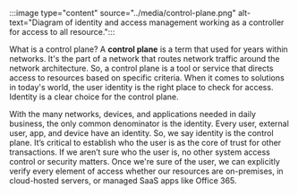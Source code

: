 :::image type="content" source="../media/control-plane.png" alt-text="Diagram of identity and access management working as a controller for access to all resource.":::

What is a control plane?  A **control plane** is a term that used for years within networks. It's the part of a network that routes network traffic around the network architecture. So, a control plane is a tool or service that directs access to resources based on specific criteria. When it comes to solutions in today's world, the user identity is the right place to check for access. Identity is a clear choice for the control plane.

With the many networks, devices, and applications needed in daily business, the only common denominator is the identity. Every user, external user, app, and device have an identity. So, we say identity is the control plane. It’s critical to establish who the user is as the core of trust for other transactions. If we aren’t sure who the user is, no other system access control or security matters. Once we're sure of the user, we can explicitly verify every element of access whether our resources are on-premises, in cloud-hosted servers, or managed SaaS apps like Office 365.
